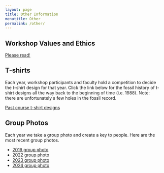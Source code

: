 ```yaml
---
layout: page
title: Other Information
menutitle: Other
permalink: /other/
---
```

## Workshop Values and Ethics

[Please read!](/values-and-ethics/)

## T-shirts

Each year, workshop participants and faculty hold a competition to decide the t-shirt design for that year. Click the link below for the fossil history of t-shirt designs all the way back to the beginning of time (i.e. 1988). Note: there are unfortunately a few holes in the fossil record.

[Past course t-shirt designs](/tshirts)

## Group Photos

Each year we take a group photo and create a key to people. Here are the most recent group photos.

* [2019 group photo](/group-photos/2019/)
* [2022 group photo](/group-photos/2022/)
* [2023 group photo](/group-photos/2023/)
* [2024 group photo](/group-photos/2024/)
